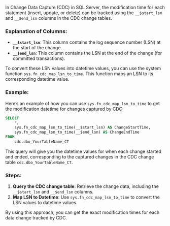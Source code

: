 In Change Data Capture (CDC) in SQL Server, the modification time for each statement (insert, update, or delete) can be tracked using the `__$start_lsn` and `__$end_lsn` columns in the CDC change tables.

### Explanation of Columns:
- **`__$start_lsn`**: This column contains the log sequence number (LSN) at the start of the change.
- **`__$end_lsn`**: This column contains the LSN at the end of the change (for committed transactions).

To convert these LSN values into datetime values, you can use the system function `sys.fn_cdc_map_lsn_to_time`. This function maps an LSN to its corresponding datetime value.

### Example:
Here’s an example of how you can use `sys.fn_cdc_map_lsn_to_time` to get the modification datetime for changes captured by CDC:

```sql
SELECT 
    *,
    sys.fn_cdc_map_lsn_to_time(__$start_lsn) AS ChangeStartTime,
    sys.fn_cdc_map_lsn_to_time(__$end_lsn) AS ChangeEndTime
FROM 
    cdc.dbo_YourTableName_CT
```

This query will give you the datetime values for when each change started and ended, corresponding to the captured changes in the CDC change table `cdc.dbo_YourTableName_CT`.

### Steps:
1. **Query the CDC change table**: Retrieve the change data, including the `__$start_lsn` and `__$end_lsn` columns.
2. **Map LSN to Datetime**: Use `sys.fn_cdc_map_lsn_to_time` to convert the LSN values to datetime values.

By using this approach, you can get the exact modification times for each data change tracked by CDC.

